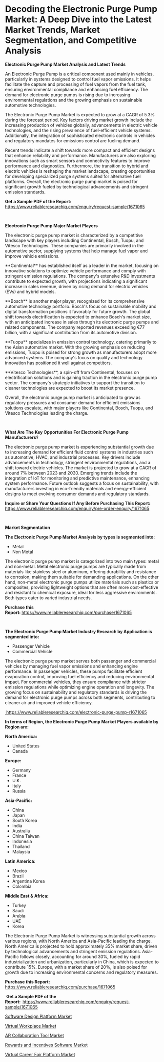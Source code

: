 <p><h1>Decoding the Electronic Purge Pump Market: A Deep Dive into the Latest Market Trends, Market Segmentation, and Competitive Analysis</h1></p><p><strong>Electronic Purge Pump Market Analysis and Latest Trends</strong></p>
<p><p>An Electronic Purge Pump is a critical component used mainly in vehicles, particularly in systems designed to control fuel vapor emissions. It helps facilitate the capture and processing of fuel vapors from the fuel tank, ensuring environmental compliance and enhancing fuel efficiency. The demand for electronic purge pumps is rising due to increasing environmental regulations and the growing emphasis on sustainable automotive technologies.</p><p>The Electronic Purge Pump Market is expected to grow at a CAGR of 5.3% during the forecast period. Key factors driving market growth include the increasing production of vehicles globally, advancements in electric vehicle technologies, and the rising prevalence of fuel-efficient vehicle systems. Additionally, the integration of sophisticated electronic controls in vehicles and regulatory mandates for emissions control are fueling demand.</p><p>Recent trends indicate a shift towards more compact and efficient designs that enhance reliability and performance. Manufacturers are also exploring innovations such as smart sensors and connectivity features to improve performance and diagnostics. Furthermore, the transition to hybrid and electric vehicles is reshaping the market landscape, creating opportunities for developing specialized purge systems suited for alternative fuel platforms. Overall, the electronic purge pump market is poised for significant growth fueled by technological advancements and stringent emission standards.</p></p>
<p><strong>Get a Sample PDF of the Report:&nbsp;</strong> <a href="https://www.reliableresearchiq.com/enquiry/request-sample/1671065?utm_campaign=1906&utm_medium=2&utm_source=Github&utm_content=ia&utm_term=20122024&utm_id=electronic-purge-pump">https://www.reliableresearchiq.com/enquiry/request-sample/1671065</a></p>
<p>&nbsp;</p>
<p><strong>Electronic Purge Pump Major Market Players</strong></p>
<p><p>The electronic purge pump market is characterized by a competitive landscape with key players including Continental, Bosch, Tuopu, and Vitesco Technologies. These companies are primarily involved in the automotive sector, supplying systems that help manage fuel vapor and improve vehicle emissions.</p><p>**Continental** has established itself as a leader in the market, focusing on innovative solutions to optimize vehicle performance and comply with stringent emission regulations. The company's extensive R&D investments contribute to expected growth, with projections indicating a significant increase in sales revenue, driven by rising demand for electric vehicles (EVs) and hybrid models.</p><p>**Bosch** is another major player, recognized for its comprehensive automotive technology portfolio. Bosch's focus on sustainable mobility and digital transformation positions it favorably for future growth. The global shift towards electrification is expected to enhance Bosch's market size, with an anticipated increase in sales through its electronic purge pumps and related components. The company reported revenues exceeding €77 billion, with a significant contribution from its automotive division.</p><p>**Tuopu** specializes in emission control technology, catering primarily to the Asian automotive market. With the growing emphasis on reducing emissions, Tuopu is poised for strong growth as manufacturers adopt more advanced systems. The company's focus on quality and technology innovation has positioned it well against competitors.</p><p>**Vitesco Technologies**, a spin-off from Continental, focuses on electrification solutions and is gaining traction in the electronic purge pump sector. The company's strategic initiatives to support the transition to cleaner technologies are expected to boost its market presence.</p><p>Overall, the electronic purge pump market is anticipated to grow as regulatory pressures and consumer demand for efficient emissions solutions escalate, with major players like Continental, Bosch, Tuopu, and Vitesco Technologies leading the charge.</p></p>
<p>&nbsp;</p>
<p><strong>What Are The Key Opportunities For Electronic Purge Pump Manufacturers?</strong></p>
<p><p>The electronic purge pump market is experiencing substantial growth due to increasing demand for efficient fluid control systems in industries such as automotive, HVAC, and industrial processes. Key drivers include advancements in technology, stringent environmental regulations, and a shift toward electric vehicles. The market is projected to grow at a CAGR of around 7% between 2023 and 2030. Emerging trends include the integration of IoT for monitoring and predictive maintenance, enhancing system performance. Future outlook suggests a focus on sustainability, with manufacturers investing in eco-friendly materials and energy-efficient designs to meet evolving consumer demands and regulatory standards.</p></p>
<p><strong>Inquire or Share Your Questions If Any Before Purchasing This Report:</strong> <a href="https://www.reliableresearchiq.com/enquiry/pre-order-enquiry/1671065?utm_campaign=1906&utm_medium=2&utm_source=Github&utm_content=ia&utm_term=20122024&utm_id=electronic-purge-pump">https://www.reliableresearchiq.com/enquiry/pre-order-enquiry/1671065</a></p>
<p>&nbsp;</p>
<p><strong>Market Segmentation</strong></p>
<p><strong>The Electronic Purge Pump Market Analysis by types is segmented into:</strong></p>
<p><ul><li>Metal</li><li>Non Metal</li></ul></p>
<p><p>The electronic purge pump market is categorized into two main types: metal and non-metal. Metal electronic purge pumps are typically made from materials like stainless steel or aluminum, offering durability and resistance to corrosion, making them suitable for demanding applications. On the other hand, non-metal electronic purge pumps utilize materials such as plastics or composites, providing lightweight options that are often more cost-effective and resistant to chemical exposure, ideal for less aggressive environments. Both types cater to varied industrial needs.</p></p>
<p><strong>Purchase this Report:&nbsp;</strong><a href="https://www.reliableresearchiq.com/purchase/1671065?utm_campaign=1906&utm_medium=2&utm_source=Github&utm_content=ia&utm_term=20122024&utm_id=electronic-purge-pump">https://www.reliableresearchiq.com/purchase/1671065</a></p>
<p>&nbsp;</p>
<p><strong>The Electronic Purge Pump Market Industry Research by Application is segmented into:</strong></p>
<p><ul><li>Passenger Vehicle</li><li>Commercial Vehicle</li></ul></p>
<p><p>The electronic purge pump market serves both passenger and commercial vehicles by managing fuel vapor emissions and enhancing engine performance. In passenger vehicles, these pumps facilitate efficient evaporation control, improving fuel efficiency and reducing environmental impact. For commercial vehicles, they ensure compliance with stricter emission regulations while optimizing engine operation and longevity. The growing focus on sustainability and regulatory standards is driving the demand for electronic purge pumps across both segments, contributing to cleaner air and improved vehicle efficiency.</p></p>
<p><a href="https://www.reliableresearchiq.com/electronic-purge-pump-r1671065?utm_campaign=1906&utm_medium=2&utm_source=Github&utm_content=ia&utm_term=20122024&utm_id=electronic-purge-pump">&nbsp;https://www.reliableresearchiq.com/electronic-purge-pump-r1671065</a></p>
<p><strong>In terms of Region, the Electronic Purge Pump Market Players available by Region are:</strong></p>
<p>
    <p> <strong> North America: </strong>
        <ul>
            <li>United States</li>
            <li>Canada</li>
        </ul>
        </p> 
    <p> <strong> Europe: </strong>
        <ul>
            <li>Germany</li>
            <li>France</li>
            <li>U.K.</li>
            <li>Italy</li>
            <li>Russia</li>
        </ul>
        </p> 
    <p> <strong> Asia-Pacific: </strong>
        <ul>
            <li>China</li>
            <li>Japan</li>
            <li>South Korea</li>
            <li>India</li>
            <li>Australia</li>
            <li>China Taiwan</li>
            <li>Indonesia</li>
            <li>Thailand</li>
            <li>Malaysia</li>
        </ul>
        </p> 
    <p> <strong> Latin America: </strong>
        <ul>
            <li>Mexico</li>
            <li>Brazil</li>
            <li>Argentina Korea</li>
            <li>Colombia</li>
        </ul>
        </p> 
    <p> <strong> Middle East & Africa: </strong>
        <ul>
            <li>Turkey</li>
            <li>Saudi</li>
            <li>Arabia</li>
            <li>UAE</li>
            <li>Korea</li>
        </ul>
    </p>
    </p>
<p><p>The Electronic Purge Pump Market is witnessing substantial growth across various regions, with North America and Asia-Pacific leading the charge. North America is projected to hold approximately 35% market share, driven by technological advancements and stringent emission regulations. Asia-Pacific follows closely, accounting for around 30%, fueled by rapid industrialization and urbanization, particularly in China, which is expected to contribute 15%. Europe, with a market share of 20%, is also poised for growth due to increasing environmental concerns and regulatory measures.</p></p>
<p><strong>Purchase this Report: </strong><a href="https://www.reliableresearchiq.com/purchase/1671065?utm_campaign=1906&utm_medium=2&utm_source=Github&utm_content=ia&utm_term=20122024&utm_id=electronic-purge-pump">https://www.reliableresearchiq.com/purchase/1671065</a></p>
<p>&nbsp;<strong>Get a Sample PDF of the Report:&nbsp;&nbsp;</strong><a href="https://www.reliableresearchiq.com/enquiry/request-sample/1671065?utm_campaign=1906&utm_medium=2&utm_source=Github&utm_content=ia&utm_term=20122024&utm_id=electronic-purge-pump">https://www.reliableresearchiq.com/enquiry/request-sample/1671065</a></p>
<p><strong></strong></p>
<p><p><a href="https://www.linkedin.com/pulse/software-design-platform-market-analysis-striking-cagr-122-ahmxf?utm_campaign=1906&utm_medium=2&utm_source=Github&utm_content=ia&utm_term=20122024&utm_id=electronic-purge-pump">Software Design Platform Market</a></p><p><a href="https://www.linkedin.com/pulse/virtual-workplace-market-analysis-report-2024-2031-key-players-yth9f?utm_campaign=1906&utm_medium=2&utm_source=Github&utm_content=ia&utm_term=20122024&utm_id=electronic-purge-pump">Virtual Workplace Market</a></p><p><a href="https://www.linkedin.com/pulse/strategic-market-research-report-ar-collaboration-tool-crp3f?utm_campaign=1906&utm_medium=2&utm_source=Github&utm_content=ia&utm_term=20122024&utm_id=electronic-purge-pump">AR Collaboration Tool Market</a></p><p><a href="https://www.linkedin.com/pulse/projected-growth-rewards-incentives-software-market-size-mszaf?utm_campaign=1906&utm_medium=2&utm_source=Github&utm_content=ia&utm_term=20122024&utm_id=electronic-purge-pump">Rewards and Incentives Software Market</a></p><p><a href="https://www.linkedin.com/pulse/virtual-career-fair-platform-market-research-report-exploring-88cnf?utm_campaign=1906&utm_medium=2&utm_source=Github&utm_content=ia&utm_term=20122024&utm_id=electronic-purge-pump">Virtual Career Fair Platform Market</a></p></p>